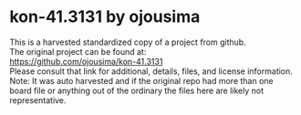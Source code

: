 
# kon-41.3131 by ojousima  
This is a harvested standardized copy of a project from github.  
The original project can be found at:  
https://github.com/ojousima/kon-41.3131  
Please consult that link for additional, details, files, and license information.  
Note: It was auto harvested and if the original repo had more than one board file or anything out of the ordinary the files here are likely not representative.  
    